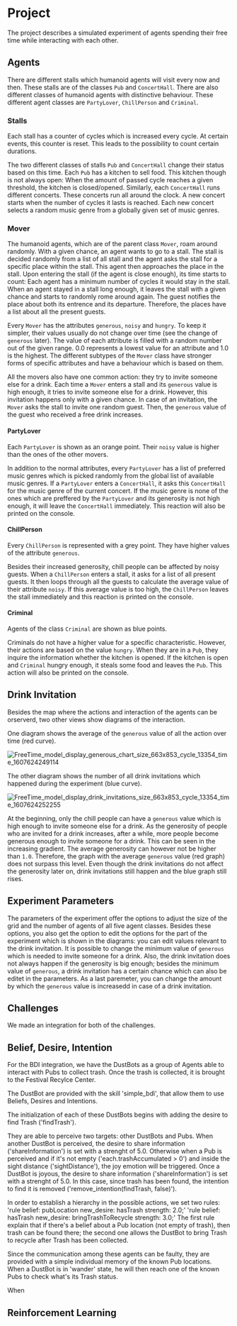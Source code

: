 # Project

The project describes a simulated experiment of agents spending their free time while interacting with each other.

## Agents

There are different stalls which humanoid agents will visit every now and then. These stalls are of the classes `Pub` and `ConcertHall`. There are also different classes of humanoid agents with distinctive behaviour. These different agent classes are `PartyLover`, `ChillPerson` and `Criminal`.

### Stalls

Each stall has a counter of cycles which is increased every cycle. At certain events, this counter is reset. This leads to the possibility to count certain durations.

The two different classes of stalls `Pub` and `ConcertHall` change their status based on this time. Each `Pub` has a kitchen to sell food. This kitchen though is not always open: When the amount of passed cycle reaches a given threshold, the kitchen is closed/opened. Similarly, each `ConcertHall` runs different concerts. These concerts run all around the clock. A new concert starts when the number of cycles it lasts is reached. Each new concert selects a random music genre from a globally given set of music genres.

### Mover

The humanoid agents, which are of the parent class `Mover`, roam around randomly. With a given chance, an agent wants to go to a stall. The stall is decided randomly from a list of all stall and the agent asks the stall for a specific place within the stall. This agent then approaches the place in the stall. Upon entering the stall (if the agent is close enough), its time starts to count: Each agent has a minimum number of cycles it would stay in the stall. When an agent stayed in a stall long enough, it leaves the stall with a given chance and starts to randomly rome around again. The guest notifies the place about both its entrence and its departure. Therefore, the places have a list about all the present guests.

Every `Mover` has the attributes `generous`, `noisy` and `hungry`. To keep it simpler, their values usually do not change over time (see the change of `generous` later). The value of each attribute is filled with a random number out of the given range. 0.0 represents a lowest value for an attribute and 1.0 is the highest. The different subtypes of the `Mover` class have stronger forms of specific attributes and have a behaviour which is based on them.

All the movers also have one common action: they try to invite someone else for a drink. Each time a `Mover` enters a stall and its `generous` value is high enough, it tries to invite someone else for a drink. However, this invitation happens only with a given chance. In case of an invitation, the `Mover` asks the stall to invite one random guest. Then, the `generous` value of the guest who received a free drink increases.

#### PartyLover

Each `PartyLover` is shown as an orange point. Their `noisy` value is higher than the ones of the other movers. 

In addition to the normal attributes, every `PartyLover` has a list of preferred music genres which is picked randomly from the global list of available music genres. If a `PartyLover` enters a `ConcertHall`, it asks this `ConcertHall` for the music genre of the current concert. If the music genre is none of the ones which are preffered by the `PartyLover` and its generosity is not high enough, it will leave the `ConcertHall` immediately. This reaction will also be printed on the console.

#### ChillPerson

Every `ChillPerson` is represented with a grey point. They have higher values of the attribute `generous`.

Besides their increased generosity, chill people can be affected by noisy guests. When a `ChillPerson` enters a stall, it asks for a list of all present guests. It then loops through all the guests to calculate the average value of their attribute `noisy`. If this average value is too high, the `ChillPerson` leaves the stall immediately and this reaction is printed on the console.

#### Criminal

Agents of the class `Criminal` are shown as blue points.

Criminals do not have a higher value for a specific characteristic. However, their actions are based on the value `hungry`. When they are in a `Pub`, they inquire the information whether the kitchen is opened. If the kitchen is open and `Criminal` hungry enough, it steals some food and leaves the `Pub`. This action will also be printed on the console.

## Drink Invitation

Besides the map where the actions and interaction of the agents can be orserverd, two other views show diagrams of the interaction. 

One diagram shows the average of the `generous` value of all the action over time (red curve). 

![FreeTime_model_display_generous_chart_size_663x853_cycle_13354_time_1607624249114](https://user-images.githubusercontent.com/41639203/101814412-17a8d200-3b59-11eb-9513-378556c65a48.png)

The other diagram shows the number of all drink invitations which happened during the experiment (blue curve).

![FreeTime_model_display_drink_invitations_size_663x853_cycle_13354_time_1607624252255](https://user-images.githubusercontent.com/41639203/101814446-23949400-3b59-11eb-98e2-da8243c9ff5d.png)

At the beginning, only the chill people can have a `generous` value which is high enough to invite someone else for a drink. As the generosity of people who are invited for a drink increases, after a while, more people become generous enough to invite someone for a drink. This can be seen in the increasing gradient. The average generosity can however not be higher than `1.0`. Therefore, the graph with the average `generous` value (red graph) does not surpass this level. Even though the drink invitations do not affect the generosity later on, drink invitations still happen and the blue graph still rises.

## Experiment Parameters

The parameters of the experiment offer the options to adjust the size of the grid and the number of agents of all five agent classes. Besides these options, you also get the option to edit the options for the part of the experiment which is shown in the diagrams: you can edit values relevant to the drink invitation. It is possible to change the minimum value of `generous` which is needed to invite someone for a drink. Also, the drink invitation does not always happen if the generosity is big enough; besides the minimum value of `generous`, a drink invitation has a certain chance which can also be editet in the parameters. As a last paremeter, you can change the amount by which the `generous` value is increasedd in case of a drink invitation.

## Challenges
We made an integration for both of the challenges.



## Belief, Desire, Intention
For the BDI integration, we have the DustBots as a group of Agents able to interact with Pubs to collect trash. Once the trash is collected, it is brought to the Festival Recylce Center.

The DustBot are provided with the skill 'simple_bdì', that allow them to use Beliefs, Desires and Intentions.

The initialization of each of these DustBots begins with adding the desire to find Trash ('findTrash').

They are able to perceive two targets: other DustBots and Pubs. When another DustBot is perceived, the desire to share information ('shareInformation') is set with a strenght of 5.0. Otherwise when a Pub is perceived and if it's not empty ('each.trashAccumulated > 0') and inside the sight distance ('sightDistance'), the joy emotion will be triggered. Once a DustBot is joyous, the desire to share information ('shareInformation') is set with a strenght of 5.0. In this case, since trash has been found, the intention to find it is removed ('remove_intention(findTrash, false)').

In order to establish a hierarchy in the possible actions, we set two rules:
'rule belief: pubLocation new_desire: hasTrash strength: 2.0;'
'rule belief: hasTrash new_desire: bringTrashToRecycle strength: 3.0;'
The first rule explain that if there's a belief about a Pub location (not empty of trash), then trash can be found there; the second one allows the DustBot to bring Trash to recycle after Trash has been collected.

Since the communication among these agents can be faulty, they are provided with a simple individual memory of the known Pub locations. When a DustBot is in 'wander' state, he will then reach one of the known Pubs to check what's its Trash status.

When 

## Reinforcement Learning
